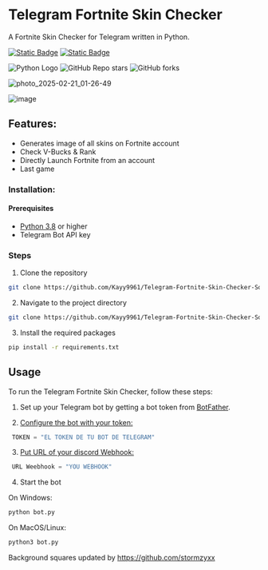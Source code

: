 # Telegram Fortnite Skin Checker

A Fortnite Skin Checker for Telegram written in Python.

[![Static Badge](https://img.shields.io/badge/English%F0%9F%87%BA%F0%9F%87%B8-grey?style=flat-square)](/README.md)
[![Static Badge](https://img.shields.io/badge/Spanish%F0%9F%87%AA%F0%9F%87%B8-grey?style=flat-square)](/README_ES.md)

![Python Logo](https://img.shields.io/badge/Language-Python-blue?logo=python&logoColor=white&style=flat)
![GitHub Repo stars](https://img.shields.io/github/stars/Kayy9961/Telegram-Fortnite-Skin-Checker-Source-Code?style=flat)
![GitHub forks](https://img.shields.io/github/forks/Kayy9961/Telegram-Fortnite-Skin-Checker-Source-Code?style=flat)

![photo_2025-02-21_01-26-49](https://github.com/user-attachments/assets/0b5bc1ef-19fd-41d0-8906-42b67b94b463)

![image](https://github.com/user-attachments/assets/21478196-ef31-4a90-bbe9-85df96d4d328)

## Features:

- Generates image of all skins on Fortnite account
- Check V-Bucks & Rank
- Directly Launch Fortnite from an account
- Last game

### Installation:

#### Prerequisites

- [Python 3.8](https://www.python.org/downloads/) or higher
- Telegram Bot API key

### Steps

1. Clone the repository

```bash
git clone https://github.com/Kayy9961/Telegram-Fortnite-Skin-Checker-Source-Code.git
```

2. Navigate to the project directory

```bash
git clone https://github.com/Kayy9961/Telegram-Fortnite-Skin-Checker-Source-Code.git
```

3. Install the required packages

```bash
pip install -r requirements.txt
```

## Usage

To run the Telegram Fortnite Skin Checker, follow these steps:

1. Set up your Telegram bot by getting a bot token from [BotFather](https://t.me/botfather).

2. [Configure the bot with your token:](https://github.com/Kayy9961/Telegram-Fortnite-Skin-Checker/blob/28598faa985b2e93563a65b8a090d2c2931669f8/bot.py#L1476)

```python
 TOKEN = "EL TOKEN DE TU BOT DE TELEGRAM"
```
3. [Put URL of your discord Webhook:](https://github.com/Kayy9961/Telegram-Fortnite-Skin-Checker/blob/28598faa985b2e93563a65b8a090d2c2931669f8/bot.py#L1260)

```python
 URL Weebhook = "YOU WEBHOOK"
```
4. Start the bot

On Windows:

```bash
python bot.py
```

On MacOS/Linux:

```bash
python3 bot.py
```
Background squares updated by https://github.com/stormzyxx
